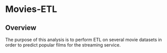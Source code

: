 # Movies-ETL
## Overview
The purpose of this analysis is to perform ETL on several movie datasets in order to predict popular films for the streaming service. 
